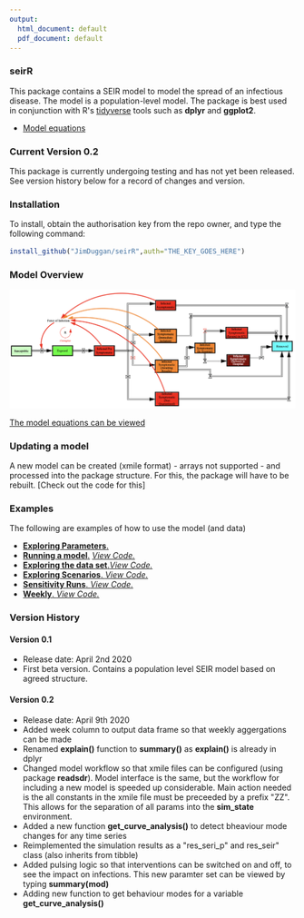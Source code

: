 ```yaml
---
output:
  html_document: default
  pdf_document: default
---
```

### seirR 
This package contains a SEIR model to model the spread of an infectious disease. The model is a population-level model. The package is best used in conjunction with R's [tidyverse](https://www.tidyverse.org) tools such as **dplyr** and **ggplot2**.

- [Model equations](https://github.com/JimDuggan/seirR/blob/master/data-raw/models/Equations/Model%20V0.2.pdf)


### Current Version 0.2
This package is currently undergoing testing and has not yet been released. See version history below for a record of changes and version.



### Installation
To install, obtain the authorisation key from the repo owner, and type the following command:

```R
install_github("JimDuggan/seirR",auth="THE_KEY_GOES_HERE")
```

### Model Overview
![](https://github.com/JimDuggan/seirR/blob/master/data-raw/Images/ModelStructure.png)

[The model equations can be viewed](https://github.com/JimDuggan/seirR/blob/master/data-raw/models/Equations/Model%20V0.2.pdf)

### Updating a model
A new model can be created (xmile format) - arrays not supported - and processed into the package structure. For this, the package will have to be rebuilt. [Check out the code for this]

### Examples
The following are examples of how to use the model (and data)

- [**Exploring Parameters**.  ](
https://github.com/JimDuggan/seirR/tree/master/data-raw/Examples/06%20Parameters)
- [**Running a model**.](
https://github.com/JimDuggan/seirR/tree/master/data-raw/Examples/01%20Run%20Model) [*View Code.*](https://github.com/JimDuggan/seirR/blob/master/inst/scripts/01_one_test_p.R)
- [**Exploring the data set**.](
https://github.com/JimDuggan/seirR/tree/master/data-raw/Examples/02%20Explore%20Data)[*View Code.*](https://github.com/JimDuggan/seirR/blob/master/inst/scripts/02_test_data.R)
- [**Exploring Scenarios**. ](
https://github.com/JimDuggan/seirR/tree/master/data-raw/Examples/03%20Scenarios)[*View Code.*](https://github.com/JimDuggan/seirR/blob/master/inst/scripts/03_test_scenarios.R)
- [**Sensitivity Runs**. ](
https://github.com/JimDuggan/seirR/tree/master/data-raw/Examples/04%20Sensitivity)[*View Code.*](https://github.com/JimDuggan/seirR/blob/master/inst/scripts/04_test_sens.R)
- [**Weekly**. ](
https://github.com/JimDuggan/seirR/tree/master/data-raw/Examples/05%20Week)[*View Code.*](https://github.com/JimDuggan/seirR/blob/master/inst/scripts/05_test_week.R)



### Version History
#### Version 0.1
* Release date: April 2nd 2020
* First beta version. Contains a population level SEIR model based on agreed structure. 

#### Version 0.2
* Release date: April 9th 2020
* Added week column to output data frame so that weekly aggergations can be made
* Renamed **explain()** function to **summary()** as **explain()** is already in dplyr
* Changed model workflow so that xmile files can be configured (using package **readsdr**). Model interface is the same, but the workflow for including a new model is speeded up considerable. Main action needed is the all constants in the xmile file must be preceeded by a prefix "ZZ". This allows for the separation of all params into the **sim_state** environment.
* Added a new function **get_curve_analysis()** to detect bheaviour mode changes for any time series
* Reimplemented the simulation results as a "res_seri_p" and res_seir" class (also inherits from tibble)
* Added pulsing logic so that interventions can be switched on and off, to see the impact on infections. This new paramter set can be viewed by typing **summary(mod)**
* Adding new function to get behaviour modes for a variable **get_curve_analysis()**

